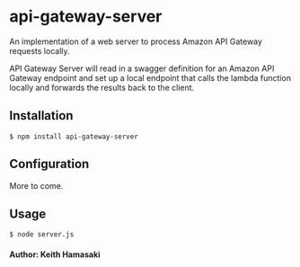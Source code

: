 api-gateway-server
==================

An implementation of a web server to process Amazon API Gateway requests locally.

API Gateway Server will read in a swagger definition for an Amazon API Gateway
endpoint and set up a local endpoint that calls the lambda function locally and
forwards the results back to the client.

## Installation

    $ npm install api-gateway-server

## Configuration

More to come.

## Usage

    $ node server.js

#### Author: Keith Hamasaki
